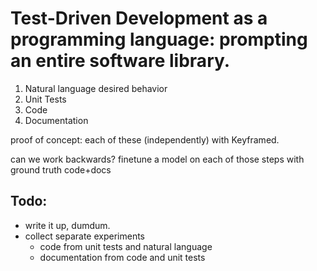 # Test-Driven Development as a programming language: prompting an entire software library.

1. Natural language desired behavior
2. Unit Tests
3. Code
4. Documentation

proof of concept: each of these (independently) with Keyframed. 

can we work backwards? finetune a model on each of those steps with ground truth code+docs

## Todo: 

* write it up, dumdum.
* collect separate experiments
  * code from unit tests and natural language
  * documentation from code and unit tests
